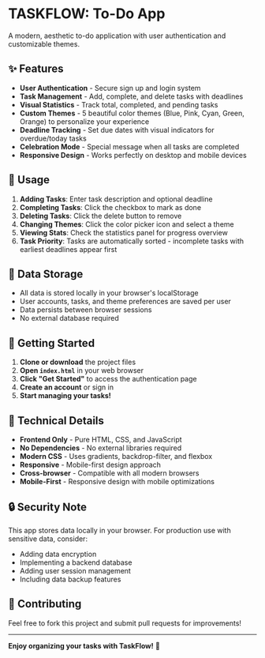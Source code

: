 # TASKFLOW: To-Do App

A modern, aesthetic to-do application with user authentication and customizable themes.

## ✨ Features

- **User Authentication** - Secure sign up and login system
- **Task Management** - Add, complete, and delete tasks with deadlines
- **Visual Statistics** - Track total, completed, and pending tasks
- **Custom Themes** - 5 beautiful color themes (Blue, Pink, Cyan, Green, Orange) to personalize your experience
- **Deadline Tracking** - Set due dates with visual indicators for overdue/today tasks
- **Celebration Mode** - Special message when all tasks are completed
- **Responsive Design** - Works perfectly on desktop and mobile devices

## 🎯 Usage

1. **Adding Tasks**: Enter task description and optional deadline
2. **Completing Tasks**: Click the checkbox to mark as done
3. **Deleting Tasks**: Click the delete button to remove
4. **Changing Themes**: Click the color picker icon and select a theme
5. **Viewing Stats**: Check the statistics panel for progress overview
6. **Task Priority**: Tasks are automatically sorted - incomplete tasks with earliest deadlines appear first

## 💾 Data Storage

- All data is stored locally in your browser's localStorage
- User accounts, tasks, and theme preferences are saved per user
- Data persists between browser sessions
- No external database required

## 🚀 Getting Started

1. **Clone or download** the project files
2. **Open `index.html`** in your web browser
3. **Click "Get Started"** to access the authentication page
4. **Create an account** or sign in
5. **Start managing your tasks!**

## 🔧 Technical Details

- **Frontend Only** - Pure HTML, CSS, and JavaScript
- **No Dependencies** - No external libraries required
- **Modern CSS** - Uses gradients, backdrop-filter, and flexbox
- **Responsive** - Mobile-first design approach
- **Cross-browser** - Compatible with all modern browsers
- **Mobile-First** - Responsive design with mobile optimizations

## 🔒 Security Note

This app stores data locally in your browser. For production use with sensitive data, consider:
- Adding data encryption
- Implementing a backend database
- Adding user session management
- Including data backup features

## 🤝 Contributing

Feel free to fork this project and submit pull requests for improvements!

---

**Enjoy organizing your tasks with TaskFlow!** 🎉
